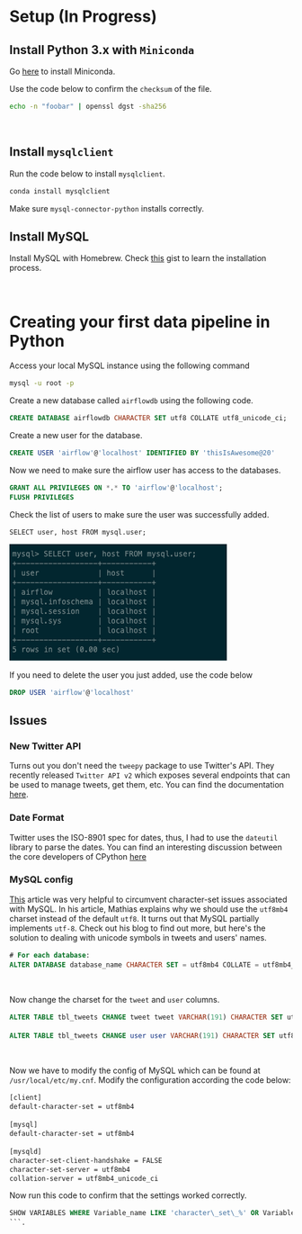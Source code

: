 # Setup (In Progress)

## Install Python 3.x with ```Miniconda```

Go [here](https://docs.conda.io/en/latest/miniconda.html##:~:text=Miniconda%20is%20a%20free%20minimal,zlib%20and%20a%20few%20others.) to install Miniconda.

Use the code below to confirm the ```checksum``` of the file.

```bash
echo -n "foobar" | openssl dgst -sha256
```

<br/>


## Install ```mysqlclient```

Run the code below to install ```mysqlclient```.

```bash
conda install mysqlclient
```

Make sure ```mysql-connector-python``` installs correctly.


## Install MySQL

Install MySQL with Homebrew. Check [this](https://gist.github.com/nrollr/3f57fc15ded7dddddcc4e82fe137b58e) gist to learn the installation process.



<br/>



# Creating your first data pipeline in Python

Access your local MySQL instance using the following command

```bash
mysql -u root -p
```

Create a new database called ```airflowdb``` using the following code.

```sql
CREATE DATABASE airflowdb CHARACTER SET utf8 COLLATE utf8_unicode_ci;
```

Create a new user for the database.

```sql
CREATE USER 'airflow'@'localhost' IDENTIFIED BY 'thisIsAwesome@20'
```

Now we need to make sure the airflow user has access to the databases.

```sql
GRANT ALL PRIVILEGES ON *.* TO 'airflow'@'localhost';
FLUSH PRIVILEGES
```

Check the list of users to make sure the user was successfully added.

```mysql
SELECT user, host FROM mysql.user;
```

<img src='mysqlUsers.png' />


If you need to delete the user you just added, use the code below
```sql
DROP USER 'airflow'@'localhost'
```

## Issues

### New Twitter API
Turns out you don't need the ```tweepy``` package to use Twitter's API. They recently released ```Twitter API v2``` which exposes several endpoints that can be used to manage tweets, get them, etc. You can find the documentation [here](https://developer.twitter.com/en/docs/twitter-api/data-dictionary/introduction).


### Date Format
Twitter uses the ISO-8901 spec for dates, thus, I had to use the ```dateutil``` library to parse the dates. You can find an interesting discussion between the core developers of CPython [here](https://discuss.python.org/t/parse-z-timezone-suffix-in-datetime/2220)


### MySQL config

[This](https://mathiasbynens.be/notes/mysql-utf8mb4#character-sets) article was very helpful to circumvent character-set issues associated with MySQL. In his article, Mathias explains why we should use the ```utf8mb4``` charset instead of the default ```utf8```. It turns out that MySQL partially implements ```utf-8```. Check out his blog to find out more, but here's the solution to dealing with unicode symbols in tweets and users' names.

```sql
# For each database:
ALTER DATABASE database_name CHARACTER SET = utf8mb4 COLLATE = utf8mb4_unicode_ci;
```

<br/>

Now change the charset for the ```tweet``` and ```user``` columns.

```sql
ALTER TABLE tbl_tweets CHANGE tweet tweet VARCHAR(191) CHARACTER SET utf8mb4 COLLATE utf8mb4_unicode_ci;

ALTER TABLE tbl_tweets CHANGE user user VARCHAR(191) CHARACTER SET utf8mb4 COLLATE utf8mb4_unicode_ci;
```

<br/>


Now we have to modify the config of MySQL which can be found at ```/usr/local/etc/my.cnf```. Modify the configuration according the code below:


```text
[client]
default-character-set = utf8mb4

[mysql]
default-character-set = utf8mb4

[mysqld]
character-set-client-handshake = FALSE
character-set-server = utf8mb4
collation-server = utf8mb4_unicode_ci
```


Now run this code to confirm that the settings worked correctly.

```sql
SHOW VARIABLES WHERE Variable_name LIKE 'character\_set\_%' OR Variable_name LIKE 'collation%';
```.




